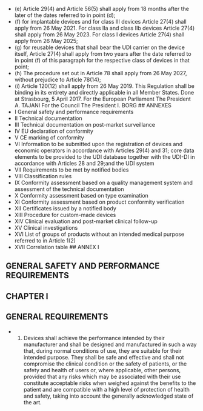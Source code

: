 - (e)   Article 29(4) and Article 56(5) shall apply from 18 months after the later of the dates referred to in point (d);
- (f)   for  implantable  devices  and  for  class  III  devices  Article  27(4)  shall  apply  from  26  May  2021.  For  class  IIa  and class  IIb  devices  Article  27(4)  shall  apply  from  26  May  2023.  For  class  I  devices  Article  27(4)  shall  apply  from 26 May 2025;
- (g)   for  reusable  devices  that  shall  bear  the  UDI  carrier  on  the  device  itself,  Article  27(4)  shall  apply  from  two years  after the date referred to in point (f) of this paragraph for  the respective class of devices in that point;
- (h)   The procedure set out in Article 78 shall apply from 26 May 2027, without prejudice to Article 78(14);
- (i)   Article 120(12) shall apply from 26 May 2019.
This Regulation shall be binding in its entirety and directly applicable in all Member States.
Done at Strasbourg, 5 April 2017.
For  the European Parliament The President A. TAJANI
For  the Council The President I.  BORG ## ANNEXES
- I General safety and performance requirements
- II Technical documentation
- III Technical documentation on post-market surveillance
- IV EU declaration of conformity
- V CE marking of conformity
- VI Information  to  be  submitted  upon  the  registration  of  devices  and  economic  operators  in  accordance  with Articles  29(4)  and  31;  core  data  elements  to  be  provided  to  the  UDI  database  together  with  the  UDI-DI  in accordance with Articles 28 and 29;and the UDI system
- VII Requirements to be met by notified bodies
- VIII Classification rules
- IX Conformity assessment based on a quality management system and assessment of the technical documentation
- X Conformity assessment based on type examination
- XI Conformity assessment based on product conformity verification
- XII Certificates issued by a notified body
- XIII Procedure for custom-made devices
- XIV   Clinical evaluation and post-market clinical follow-up
- XV Clinical investigations
- XVI   List of groups of products without an intended medical purpose referred to in Article 1(2)
- XVII  Correlation table ## ANNEX I
## GENERAL SAFETY AND PERFORMANCE REQUIREMENTS
## CHAPTER I
## GENERAL REQUIREMENTS
- 1. Devices  shall  achieve  the  performance  intended  by  their  manufacturer  and  shall  be  designed  and  manufactured in  such a way that, during normal conditions of use, they are suitable for  their  intended purpose. They shall be safe  and  effective  and  shall  not  compromise  the  clinical  condition  or  the  safety  of  patients,  or  the  safety  and health  of  users  or,  where  applicable,  other  persons,  provided  that  any  risks  which  may  be  associated  with  their use constitute acceptable risks  when weighed against the benefits to the patient and are compatible with a high level of protection of health and safety, taking into account the generally acknowledged state of the art.
